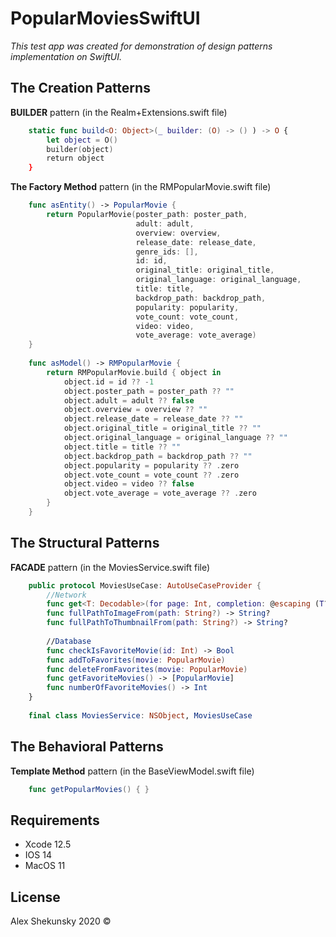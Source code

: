 # PopularMoviesSwiftUI

*This test app was created for demonstration of design patterns implementation on SwiftUI.*


## The Creation Patterns

**BUILDER** pattern  (in the Realm+Extensions.swift file)
 
```swift
    static func build<O: Object>(_ builder: (O) -> () ) -> O {
        let object = O()
        builder(object)
        return object
    }
```


**The Factory Method** pattern  (in the RMPopularMovie.swift file)

```swift
    func asEntity() -> PopularMovie {
        return PopularMovie(poster_path: poster_path,
                            adult: adult,
                            overview: overview,
                            release_date: release_date,
                            genre_ids: [],
                            id: id,
                            original_title: original_title,
                            original_language: original_language,
                            title: title,
                            backdrop_path: backdrop_path,
                            popularity: popularity,
                            vote_count: vote_count,
                            video: video,
                            vote_average: vote_average)
    }
    
    func asModel() -> RMPopularMovie {
        return RMPopularMovie.build { object in
            object.id = id ?? -1
            object.poster_path = poster_path ?? ""
            object.adult = adult ?? false
            object.overview = overview ?? ""
            object.release_date = release_date ?? ""
            object.original_title = original_title ?? ""
            object.original_language = original_language ?? ""
            object.title = title ?? ""
            object.backdrop_path = backdrop_path ?? ""
            object.popularity = popularity ?? .zero
            object.vote_count = vote_count ?? .zero
            object.video = video ?? false
            object.vote_average = vote_average ?? .zero
        }
    }
```



## The Structural Patterns

**FACADE** pattern  (in the MoviesService.swift file)

```swift
    public protocol MoviesUseCase: AutoUseCaseProvider {
        //Network
        func get<T: Decodable>(for page: Int, completion: @escaping (T?) -> Void)
        func fullPathToImageFrom(path: String?) -> String?
        func fullPathToThumbnailFrom(path: String?) -> String?
        
        //Database
        func checkIsFavoriteMovie(id: Int) -> Bool
        func addToFavorites(movie: PopularMovie)
        func deleteFromFavorites(movie: PopularMovie)
        func getFavoriteMovies() -> [PopularMovie]
        func numberOfFavoriteMovies() -> Int
    }
    
    final class MoviesService: NSObject, MoviesUseCase
```



## The Behavioral Patterns

**Template Method** pattern  (in the BaseViewModel.swift file)

```swift
    func getPopularMovies() { }
```


## Requirements
* Xcode 12.5
* IOS 14
* MacOS 11


## License

Alex Shekunsky 2020 ©
